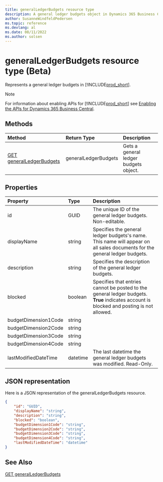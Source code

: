 ```yaml
---
title: generalLedgerBudgets resource type
description: A general ledger budgets object in Dynamics 365 Business Central.
author: SusanneWindfeldPedersen
ms.topic: reference
ms.devlang: al
ms.date: 08/11/2022
ms.author: solsen
---
```


# generalLedgerBudgets resource type (Beta)

<!-- START>DO_NOT_EDIT -->
<!-- IMPORTANT:Do not edit any of the content between here and the END>DO_NOT_EDIT. -->
Represents a general ledger budgets in [!INCLUDE[prod_short](../../../includes/prod_short.md)].

> [!NOTE]
> For information about enabling APIs for [!INCLUDE[prod_short](../../../includes/prod_short.md)] see [Enabling the APIs for Dynamics 365 Business Central](../../../api-reference/v2.0/enabling-apis-for-dynamics-nav.md).

## Methods

| Method | Return Type|Description |
|:--------------------|:-----------|:-------------------------|
|[GET generalLedgerBudgets](../api/dynamics_generalledgerbudgets_get.md)|generalLedgerBudgets|Gets a general ledger budgets object.|



## Properties

| Property           | Type   |Description     |
|:-------------------|:-------|:---------------|
|id|GUID|The unique ID of the general ledger budgets. Non-editable.|
|displayName|string|Specifies the general ledger budgets's name. This name will appear on all sales documents for the general ledger budgets.|
|description|string|Specifies the description of the general ledger budgets.|
|blocked|boolean|Specifies that entries cannot be posted to the general ledger budgets. **True** indicates account is blocked and posting is not allowed.|
|budgetDimension1Code|string||
|budgetDimension2Code|string||
|budgetDimension3Code|string||
|budgetDimension4Code|string||
|lastModifiedDateTime|datetime|The last datetime the general ledger budgets was modified. Read-Only.|

## JSON representation

Here is a JSON representation of the generalLedgerBudgets resource.


```json
{
    "id": "GUID",
    "displayName": "string",
    "description": "string",
    "blocked": "boolean",
    "budgetDimension1Code": "string",
    "budgetDimension2Code": "string",
    "budgetDimension3Code": "string",
    "budgetDimension4Code": "string",
    "lastModifiedDateTime": "datetime"
}
```
<!-- IMPORTANT: END>DO_NOT_EDIT -->

## See Also
[GET generalLedgerBudgets](../api/dynamics_generalledgerbudgets_get.md)
